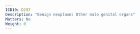```yaml
---
ICD10: D297
Description: "Benign neoplasm: Other male genital organs"
Matters: No
Weight: 0
---
```

